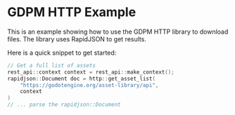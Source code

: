 # GDPM HTTP Example

This is an example showing how to use the GDPM HTTP library to download files. The library uses RapidJSON to get results.


Here is a quick snippet to get started:
```c++
// Get a full list of assets
rest_api::context context = rest_api::make_context();
rapidjson::Document doc = http::get_asset_list(
	"https://godotengine.org/asset-library/api",
	context
)
// ... parse the rapidjson::Document
```